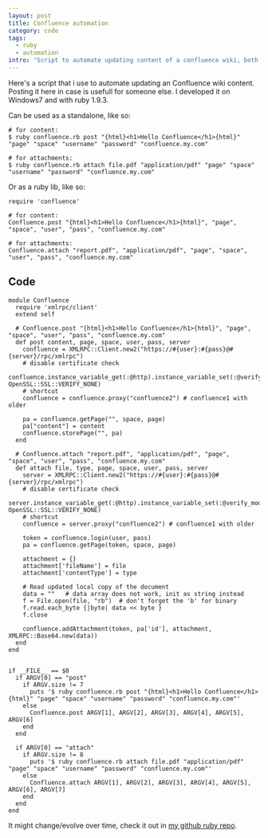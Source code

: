 ```yaml
--- 
layout: post
title: Confluence automation
category: code
tags:
  - ruby
  - automation
intro: "Script to automate updating content of a confluence wiki, both page content and page attachments"
---
```


Here's a script that i use to automate updating an Confluence wiki content. Posting it here in case is usefull for someone else. I developed it on Windows7 and with ruby 1.9.3.

Can be used as a standalone, like so:

    # for content:
    $ ruby confluence.rb post "{html}<h1>Hello Confluence</h1>{html}" "page" "space" "username" "password" "confluence.my.com"

    # for attachments:
    $ ruby confluence.rb attach file.pdf "application/pdf" "page" "space" "username" "password" "confluence.my.com"


Or as a ruby lib, like so:

    require 'confluence'
    
    # for content:
    Confluence.post "{html}<h1>Hello Confluence</h1>{html}", "page", "space", "user", "pass", "confluence.my.com"

    # for attachments:
    Confluence.attach "report.pdf", "application/pdf", "page", "space", "user", "pass", "confluence.my.com"

## Code 

    module Confluence
      require 'xmlrpc/client'
      extend self
    
      # Confluence.post "{html}<h1>Hello Confluence</h1>{html}", "page", "space", "user", "pass", "confluence.my.com"
      def post content, page, space, user, pass, server
        confluence = XMLRPC::Client.new2("https://#{user}:#{pass}@#{server}/rpc/xmlrpc")
        # disable certificate check    
        confluence.instance_variable_get(:@http).instance_variable_set(:@verify_mode, OpenSSL::SSL::VERIFY_NONE)
        # shortcut
        confluence = confluence.proxy("confluence2") # confluence1 with older
    
        pa = confluence.getPage("", space, page)
        pa["content"] = content
        confluence.storePage("", pa)
      end
    
      # Confluence.attach "report.pdf", "application/pdf", "page", "space", "user", "pass", "confluence.my.com"
      def attach file, type, page, space, user, pass, server
        server = XMLRPC::Client.new2("https://#{user}:#{pass}@#{server}/rpc/xmlrpc")
        # disable certificate check    
        server.instance_variable_get(:@http).instance_variable_set(:@verify_mode, OpenSSL::SSL::VERIFY_NONE)
        # shortcut
        confluence = server.proxy("confluence2") # confluence1 with older
    
        token = confluence.login(user, pass)
        pa = confluence.getPage(token, space, page)
    
        attachment = {}
        attachment['fileName'] = file
        attachment['contentType'] = type
    
        # Read updated local copy of the document
        data = ""   # data array does not work, init as string instead
        f = File.open(file, "rb")  # don't forget the 'b' for binary
        f.read.each_byte {|byte| data << byte }
        f.close

        confluence.addAttachment(token, pa['id'], attachment, XMLRPC::Base64.new(data))
      end 
    end
    
    
    if __FILE__ == $0
      if ARGV[0] == "post"
        if ARGV.size != 7
          puts '$ ruby confluence.rb post "{html}<h1>Hello Confluence</h1>{html}" "page" "space" "username" "password" "confluence.my.com"'
        else
          Confluence.post ARGV[1], ARGV[2], ARGV[3], ARGV[4], ARGV[5], ARGV[6]
        end
      end
    
      if ARGV[0] == "attach"
        if ARGV.size != 8
          puts '$ ruby confluence.rb attach file.pdf "application/pdf" "page" "space" "username" "password" "confluence.my.com"'
        else
          Confluence.attach ARGV[1], ARGV[2], ARGV[3], ARGV[4], ARGV[5], ARGV[6], ARGV[7]
        end
      end    
    end
    

It might change/evolve over time, check it out in [my github ruby repo](https://github.com/al3xandr3/ruby).
